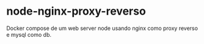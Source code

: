 # node-nginx-proxy-reverso
Docker compose de um web server node usando nginx como proxy reverso e mysql como db.
